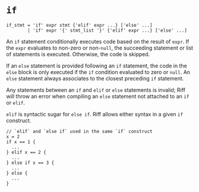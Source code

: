 # `if`

```ebnf
if_stmt = 'if' expr stmt {'elif' expr ...} ['else' ...]
        | 'if' expr '{' stmt_list '}' {'elif' expr ...} ['else' ...]
```

An `if` statement conditionally executes code based on the result of `expr`. If
the `expr` evaluates to non-zero or non-`null`, the succeeding statement or list
of statements is executed. Otherwise, the code is skipped.

If an `else` statement is provided following an `if` statement, the code in the
`else` block is only executed if the `if` condition evaluated to zero or `null`.
An `else` statement always associates to the closest preceding `if` statement.

Any statements between an `if` and `elif` or `else` statements is invalid; Riff
will throw an error when compiling an `else` statement not attached to an `if`
or `elif`.

`elif` is syntactic sugar for `else if`. Riff allows either syntax in a given
`if` construct.

```riff
// `elif` and `else if` used in the same `if` construct
x = 2
if x == 1 {
  ...
} elif x == 2 {
  ...
} else if x == 3 {
  ...
} else {
  ...
}
```
